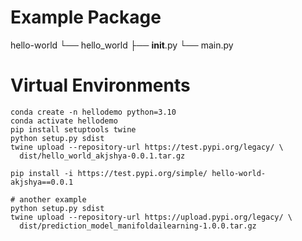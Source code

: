 # Example Package

hello-world
└── hello_world
    ├── __init__.py
    └── main.py

# Virtual Environments

```
conda create -n hellodemo python=3.10
conda activate hellodemo
pip install setuptools twine
python setup.py sdist
twine upload --repository-url https://test.pypi.org/legacy/ \
  dist/hello_world_akjshya-0.0.1.tar.gz

pip install -i https://test.pypi.org/simple/ hello-world-akjshya==0.0.1

# another example
python setup.py sdist
twine upload --repository-url https://upload.pypi.org/legacy/ \
  dist/prediction_model_manifoldailearning-1.0.0.tar.gz
```